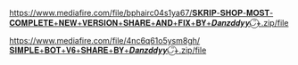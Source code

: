 https://www.mediafire.com/file/bphairc04s1ya67/𝐒𝐊𝐑𝐈𝐏-𝐒𝐇𝐎𝐏-𝐌𝐎𝐒𝐓-𝐂𝐎𝐌𝐏𝐋𝐄𝐓𝐄+𝐍𝐄𝐖+𝐕𝐄𝐑𝐒𝐈𝐎𝐍+𝐒𝐇𝐀𝐑𝐄+𝐀𝐍𝐃+𝐅𝐈𝐗+𝐁𝐘+𝑫𝒂𝒏𝒛𝒅𝒅𝒚𝒚◡̈⃝+.zip/file


https://www.mediafire.com/file/4nc6q61o5ysm8gh/𝐒𝐈𝐌𝐏𝐋𝐄+𝐁𝐎𝐓+𝐕𝟔+𝐒𝐇𝐀𝐑𝐄+𝐁𝐘+𝑫𝒂𝒏𝒛𝒅𝒅𝒚𝒚◡̈⃝+.zip/file
